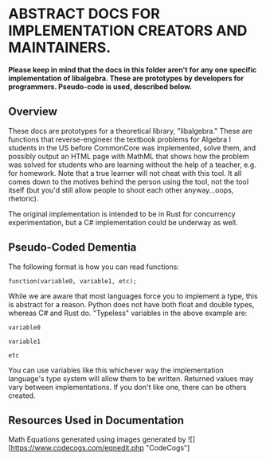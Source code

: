 # ABSTRACT DOCS FOR IMPLEMENTATION CREATORS AND MAINTAINERS.
**Please keep in mind that the docs in this folder aren't for any one specific implementation of libalgebra. 
These are prototypes by developers for programmers. Pseudo-code is used, described below.**

## Overview
These docs are prototypes for a theoretical library, "libalgebra." These are functions that reverse-engineer the textbook problems for Algebra I students in the US before CommonCore was implemented, solve them, and possibly output an HTML page with MathML that shows how the problem was solved for students who are learning without the help of a teacher, e.g. for homework. Note that a true learner will not cheat with this tool. It all comes down to the motives behind the person using the tool, not the tool itself (but you'd still allow people to shoot each other anyway...oops, rhetoric).

The original implementation is intended to be in Rust for concurrency experimentation, but a C# implementation could be underway as well.

## Pseudo-Coded Dementia
The following format is how you can read functions:

```
function(variable0, variable1, etc);
```

While we are aware that most languages force you to implement a type, this is abstract for a reason. Python does not have both float and double types, whereas C# and Rust do. "Typeless" variables in the above example are:

`variable0`

`variable1`

`etc`

You can use variables like this whichever way the implementation language's type system will allow them to be written. Returned values may vary between implementations. If you don't like one, there can be others created.

## Resources Used in Documentation
Math Equations generated using images generated by ![][https://www.codecogs.com/eqnedit.php "CodeCogs"]
